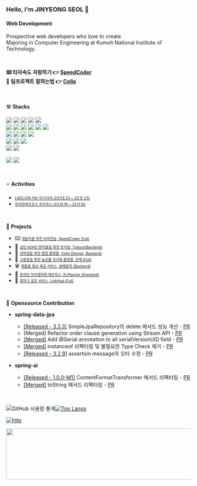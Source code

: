 ### Hello, i'm JINYEONG SEOL 👋

#### Web Development
Prospective web developers who love to create  
Majoring in Computer Engineering at Kumoh National Institute of Technology.

<br/>

**⌨️ 타자속도 자랑하기 👉 [SpeedCoder](https://speedcoder.seol.pro/)**  
**🤝 팀프로젝트 잘하는법  👉 [Colla](https://colla.so/)**

<br/>

🛠️ **Stacks**

<img src="https://img.shields.io/badge/Spring-6DB33F?style=flat-square&logo=Spring&logoColor=white"/> <img src="https://img.shields.io/badge/MySQL-4479A1?style=flat-square&logo=MySQL&logoColor=white"/> <img src="https://img.shields.io/badge/Java-007396?style=flat-square&logo=OpenJDK&logoColor=white"/> 
  <img src="https://img.shields.io/badge/Express-000000?style=flat-square&logo=express&logoColor=white">  <img src="https://img.shields.io/badge/MongoDB-47A248?style=flat-square&logo=Mongodb&logoColor=white"/>  
<img src="https://img.shields.io/badge/JavaScript-F7DF1E?style=flat-square&logo=JavaScript&logoColor=white"/> <img src="https://img.shields.io/badge/Typescript-3178C6?style=flat-square&logo=typescript&logoColor=white">  <img src="https://img.shields.io/badge/HTML5-E34F26?style=flat-square&logo=HTML5&logoColor=white">  <img src="https://img.shields.io/badge/CSS3-1572B6?style=flat-square&logo=css3&logoColor=white">  <img src="https://img.shields.io/badge/React-61DAFB?style=flat-square&logo=react&logoColor=black">  <img src="https://img.shields.io/badge/styled-component-DB7093?style=flat-square&logo=styledcomponent&logoColor=white"/>  
  <img src="https://img.shields.io/badge/Github-181717?style=flat-square&logo=github&logoColor=white"> <img src="https://img.shields.io/badge/Docker-2496ED?style=flat-square&logo=Docker&logoColor=white">  <img src="https://img.shields.io/badge/Amazon AWS-232F3E?stye=flat-square&logo=amazonaws&logoColor=white">  <img src="https://img.shields.io/badge/Github-Actions-2088FF?style=flat-square&logo=Github-actions&logoColor=white"/>    
<img src="https://img.shields.io/badge/Python-3766AB?style=flat-square&logo=Python&logoColor=white"/> <img src="https://img.shields.io/badge/C-A8B9CC?style=flat-square&logo=C&logoColor=white"/> <img src="https://img.shields.io/badge/C++-00599C?style=flat-squre &logo=c%2B%2B&logoColor=white">  
<img src="https://img.shields.io/badge/Dart-0175C2?style=flat-square&logo=Flutter&logoColor=white"/>  <img src="https://img.shields.io/badge/Flutter-02569B?style=flat-square&logo=Flutter&logoColor=white"/>


<img src="https://img.shields.io/badge/Adobe XD-FF61F6?style=flat-square&logo=Adobe-xd&logoColor=white"/>  <img src="https://img.shields.io/badge/Figma-F24E1E?style=flat-square&logo=Figma&logoColor=white"/>  

<br/>

⭐️ **Activities**
 
- <a href="https://github.com/Seol-JY/likelion-backend" style="font-size: 0.7em; color: inherit;">LIKELION 11th 아기사자 (23.03.20 ~ 23.12.23)</a><br/>
- <a href="https://github.com/stars/Seol-JY/lists/woowacourse-precourse" style="font-size: 0.7em; color: inherit;">우아한테크코스 프리코스 (23.10.19 ~ 23.11.15)</a><br/>

<br/>

🏁 **Projects**

- ⌨️ <a href="https://github.com/Seol-JY/SpeedCoder" style="font-size: 0.7em;">개발자를 위한 타자연습, SpeedCoder (Full)</a><br/>
- 🐥 <a href="https://github.com/toduck-App/toduck-backend" style="font-size: 0.7em;">성인 ADHD 환자들을 위한 토닥임, Toduck(Backend)</a><br/>
- 🤝 <a href="https://github.com/98OO" style="font-size: 0.7em;">대학생을 위한 협업 플랫폼, Colla (Design, Backend)</a><br/>
- 🥬 <a href="https://github.com/TEAM-NANUM" style="font-size: 0.7em;">고령층을 위한 농산물 직거래 플랫폼, 한채 (Full)</a><br/>
- 🗑️ <a href="https://github.com/Seol-JY/boonbae-backend" style="font-size: 0.7em;">재활용 정보 제공 서비스, 분배법칙 (Backend)</a><br/>
- 📍 <a href="https://github.com/kihyaa" style="font-size: 0.7em;">온라인 아이젠하워 매트릭스, Ei Planner (Frontend)</a><br/>
- 🔖 <a href="https://github.com/Seol-JY/link-hub" style="font-size: 0.7em;">북마크 공유 서비스, LinkHub (Full)</a><br/>

<br/>

🤝 **Opensource Contribution**  

- **spring-data-jpa**
  - [[Released - 3.3.3]](https://github.com/spring-projects/spring-data-jpa/releases/tag/3.3.3) SimpleJpaRepository의 delete 메서드 성능 개선 - [PR](https://github.com/spring-projects/spring-data-jpa/pull/3564)
  - [Merged] Refactor order clause generation using Stream API - [PR](https://github.com/spring-projects/spring-data-jpa/pull/3611)
  - [[Merged]](https://github.com/spring-projects/spring-data-jpa/commit/55a3112cb25c37d7c82afbae637102157447e0b0) Add @Serial annotation to all serialVersionUID field - [PR](https://github.com/spring-projects/spring-data-jpa/pull/3584)
  - [[Merged]](https://github.com/spring-projects/spring-data-jpa/commit/fcdebde1e58379993670fc7d08531752f62c9c41) instanceof 리펙터링 및 불필요한 Type Check 제거 - [PR](https://github.com/spring-projects/spring-data-jpa/pull/3580)
  - [[Released - 3.2.9]](https://github.com/spring-projects/spring-data-jpa/releases/tag/3.2.9) assertion message의 오타 수정 - [PR](https://github.com/spring-projects/spring-data-jpa/pull/3565)

- **spring-ai**
  - [[Released - 1.0.0-M1]](https://github.com/spring-projects/spring-ai/releases/tag/v1.0.0-M1) ContentFormatTransformer 메서드 리펙터링 - [PR](https://github.com/spring-projects/spring-ai/pull/183)
  - [[Merged]](https://github.com/spring-projects/spring-ai/commit/9bd963567486ee439fcd1d139a33db251fac4597) toString 메서드 리펙터링 - [PR](https://github.com/spring-projects/spring-ai/pull/173)



<br/>


![GitHub 사용량 통계](https://github-readme-stats.vercel.app/api?username=Seol-JY&include_all_commits=true&include_orgs=true&show_icons=true&hide_border=true)[![Top Langs](https://github-readme-stats.vercel.app/api/top-langs/?username=Seol-JY&langs_count=8&layout=compact&include_orgs=true&theme=transparent&hide_border=true)](https://github.com/anuraghazra/github-readme-stats)





</a> [![Hits](https://hits.seeyoufarm.com/api/count/incr/badge.svg?url=https%3A%2F%2Fgithub.com%2FSeol-JY&count_bg=%2379C83D&title_bg=%23555555&icon=&icon_color=%23E7E7E7&title=hits&edge_flat=true)](https://hits.seeyoufarm.com)

<a href="https://github.com/devxb/gitanimals">
  <img
    src="https://render.gitanimals.org/lines/Seol-JY?pet-id=614512665279706100"
    width="800"
    height="140"
  />
</a>
  

